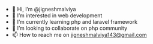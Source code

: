 - 👋 Hi, I’m @jigneshmalviya
- 👀 I’m interested in web development
- 🌱 I’m currently learning php and laravel framework
- 💞️ I’m looking to collaborate on php community
- 📫 How to reach me on jigneshmalviya143@gmail.com

<!---
jigneshmalviya1234/jigneshmalviya1234 is a ✨ special ✨ repository because its `README.md` (this file) appears on your GitHub profile.
You can click the Preview link to take a look at your changes.
--->

